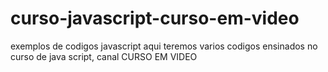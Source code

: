 # curso-javascript-curso-em-video
exemplos de codigos javascript
aqui teremos varios codigos ensinados no curso de java script, canal CURSO EM VIDEO
